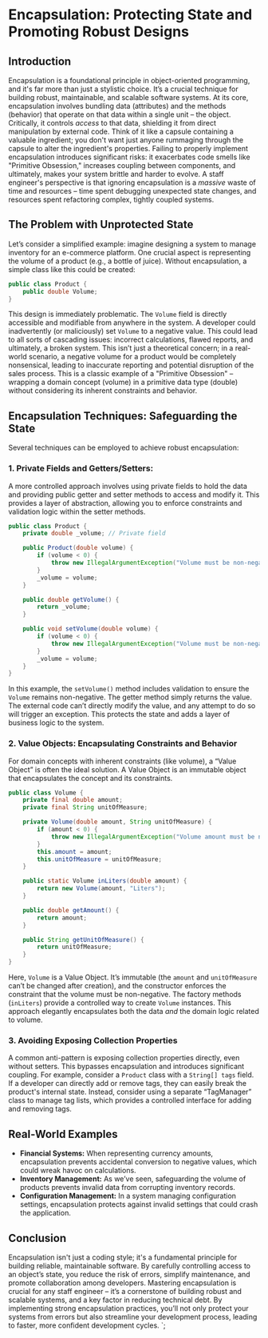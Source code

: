 # Encapsulation: Protecting State and Promoting Robust Designs

## Introduction

Encapsulation is a foundational principle in object-oriented programming, and it's far more than just a stylistic choice. It’s a crucial technique for building robust, maintainable, and scalable software systems. At its core, encapsulation involves bundling data (attributes) and the methods (behavior) that operate on that data within a single unit – the object. Critically, it controls _access_ to that data, shielding it from direct manipulation by external code. Think of it like a capsule containing a valuable ingredient; you don't want just anyone rummaging through the capsule to alter the ingredient's properties. Failing to properly implement encapsulation introduces significant risks: it exacerbates code smells like "Primitive Obsession," increases coupling between components, and ultimately, makes your system brittle and harder to evolve. A staff engineer's perspective is that ignoring encapsulation is a _massive_ waste of time and resources – time spent debugging unexpected state changes, and resources spent refactoring complex, tightly coupled systems.

## The Problem with Unprotected State

Let’s consider a simplified example: imagine designing a system to manage inventory for an e-commerce platform. One crucial aspect is representing the volume of a product (e.g., a bottle of juice). Without encapsulation, a simple class like this could be created:

```java
public class Product {
    public double Volume;
}
```

This design is immediately problematic. The `Volume` field is directly accessible and modifiable from anywhere in the system. A developer could inadvertently (or maliciously) set `Volume` to a negative value. This could lead to all sorts of cascading issues: incorrect calculations, flawed reports, and ultimately, a broken system. This isn’t just a theoretical concern; in a real-world scenario, a negative volume for a product would be completely nonsensical, leading to inaccurate reporting and potential disruption of the sales process. This is a classic example of a "Primitive Obsession" – wrapping a domain concept (volume) in a primitive data type (double) without considering its inherent constraints and behavior.

## Encapsulation Techniques: Safeguarding the State

Several techniques can be employed to achieve robust encapsulation:

### 1. Private Fields and Getters/Setters:

A more controlled approach involves using private fields to hold the data and providing public getter and setter methods to access and modify it. This provides a layer of abstraction, allowing you to enforce constraints and validation logic within the setter methods.

```java
public class Product {
    private double _volume; // Private field

    public Product(double volume) {
        if (volume < 0) {
            throw new IllegalArgumentException("Volume must be non-negative.");
        }
        _volume = volume;
    }

    public double getVolume() {
        return _volume;
    }

    public void setVolume(double volume) {
        if (volume < 0) {
            throw new IllegalArgumentException("Volume must be non-negative.");
        }
        _volume = volume;
    }
}
```

In this example, the `setVolume()` method includes validation to ensure the `Volume` remains non-negative. The getter method simply returns the value. The external code can’t directly modify the value, and any attempt to do so will trigger an exception. This protects the state and adds a layer of business logic to the system.

### 2. Value Objects: Encapsulating Constraints and Behavior

For domain concepts with inherent constraints (like volume), a “Value Object” is often the ideal solution. A Value Object is an immutable object that encapsulates the concept and its constraints.

```java
public class Volume {
    private final double amount;
    private final String unitOfMeasure;

    private Volume(double amount, String unitOfMeasure) {
        if (amount < 0) {
            throw new IllegalArgumentException("Volume amount must be non-negative.");
        }
        this.amount = amount;
        this.unitOfMeasure = unitOfMeasure;
    }

    public static Volume inLiters(double amount) {
        return new Volume(amount, "Liters");
    }

    public double getAmount() {
        return amount;
    }

    public String getUnitOfMeasure() {
        return unitOfMeasure;
    }
}
```

Here, `Volume` is a Value Object. It’s immutable (the `amount` and `unitOfMeasure` can’t be changed after creation), and the constructor enforces the constraint that the volume must be non-negative. The factory methods (`inLiters`) provide a controlled way to create `Volume` instances. This approach elegantly encapsulates both the data _and_ the domain logic related to volume.

### 3. Avoiding Exposing Collection Properties

A common anti-pattern is exposing collection properties directly, even without setters. This bypasses encapsulation and introduces significant coupling. For example, consider a `Product` class with a `String[] tags` field. If a developer can directly add or remove tags, they can easily break the product's internal state. Instead, consider using a separate “TagManager” class to manage tag lists, which provides a controlled interface for adding and removing tags.

## Real-World Examples

- **Financial Systems:** When representing currency amounts, encapsulation prevents accidental conversion to negative values, which could wreak havoc on calculations.
- **Inventory Management:** As we’ve seen, safeguarding the volume of products prevents invalid data from corrupting inventory records.
- **Configuration Management:** In a system managing configuration settings, encapsulation protects against invalid settings that could crash the application.

## Conclusion

Encapsulation isn't just a coding style; it's a fundamental principle for building reliable, maintainable software. By carefully controlling access to an object’s state, you reduce the risk of errors, simplify maintenance, and promote collaboration among developers. Mastering encapsulation is crucial for any staff engineer – it’s a cornerstone of building robust and scalable systems, and a key factor in reducing technical debt. By implementing strong encapsulation practices, you’ll not only protect your systems from errors but also streamline your development process, leading to faster, more confident development cycles.
`;

```

```
